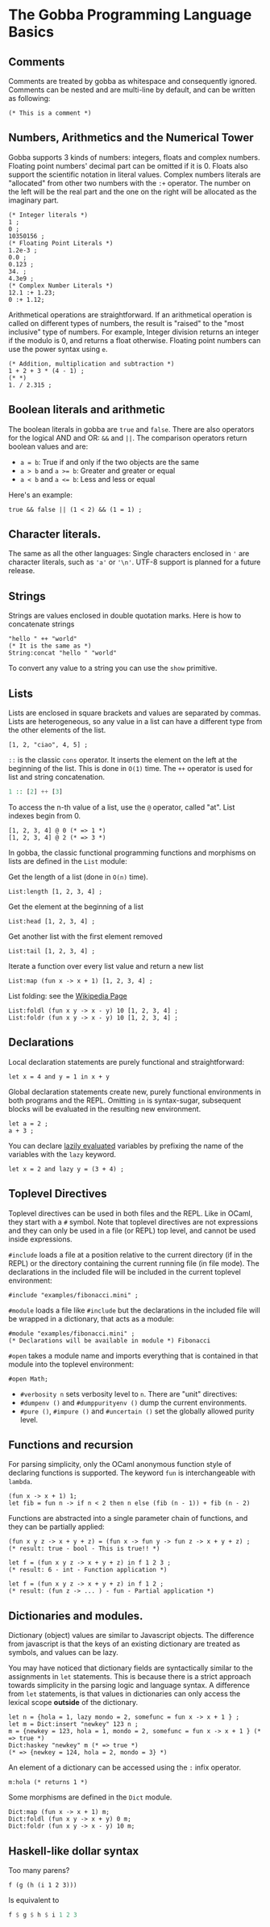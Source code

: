 # The Gobba Programming Language Basics

## Comments
Comments are treated by gobba as whitespace and consequently ignored. Comments
can be nested and are multi-line by default, and can be written as following:
```gobba
(* This is a comment *)
```

## Numbers, Arithmetics and the Numerical Tower
Gobba supports 3 kinds of numbers: integers, floats and complex numbers.
Floating point numbers' decimal part can be omitted if it is 0. Floats also
support the scientific notation in literal values. Complex numbers literals are
"allocated" from other two numbers with the `:+` operator. The number
on the left will be the real part and the one on the right will be allocated as
the imaginary part.

```gobba
(* Integer literals *)
1 ;
0 ;
10350156 ;
(* Floating Point Literals *)
1.2e-3 ;
0.0 ;
0.123 ;
34. ;
4.3e9 ;
(* Complex Number Literals *)
12.1 :+ 1.23;
0 :+ 1.12;
```

Arithmetical operations are straightforward. If an arithmetical operation
is called on different types of numbers, the result is "raised" to the "most inclusive" type of numbers.
For example, Integer division returns an integer if the modulo is 0, and returns a float
otherwise.
Floating point numbers can use the power syntax using `e`.
```gobba
(* Addition, multiplication and subtraction *)
1 + 2 + 3 * (4 - 1) ;
(* *)
1. / 2.315 ;
```

## Boolean literals and arithmetic
The boolean literals in gobba are `true` and `false`. There are also operators
for the logical AND and OR: `&&` and `||`. The comparison operators return
boolean values and are:
* `a = b`: True if and only if the two objects are the same
* `a > b` and `a >= b`: Greater and greater or equal
* `a < b` and `a <= b`: Less and less or equal

Here's an example:
```gobba
true && false || (1 < 2) && (1 = 1) ;
```

## Character literals.
The same as all the other languages: Single characters enclosed in `'` are character literals,
such as `'a'` or `'\n'`. UTF-8 support is planned for a future release.

## Strings
Strings are values enclosed in double quotation marks.
Here is how to concatenate strings
```gobba
"hello " ++ "world"
(* It is the same as *)
String:concat "hello " "world"
```
To convert any value to a string you can use the `show` primitive.

## Lists
Lists are enclosed in square brackets and values are separated by commas.
Lists are heterogeneous, so any value in a list can have a different type from
the other elements of the list.
```gobba
[1, 2, "ciao", 4, 5] ;
```

`::` is the classic `cons` operator. It inserts the element on the left at the beginning of the list.
This is done in `O(1)` time.
The `++` operator is used for list and string concatenation.
```haskell
1 :: [2] ++ [3]
```

To access the n-th value of a list, use the `@` operator, called "at". List indexes begin from 0.

```gobba
[1, 2, 3, 4] @ 0 (* => 1 *)
[1, 2, 3, 4] @ 2 (* => 3 *)
```

In gobba, the classic functional programming functions and morphisms on lists
are defined in the `List` module:

Get the length of a list (done in `O(n)` time).
```gobba
List:length [1, 2, 3, 4] ;
```

Get the element at the beginning of a list
```gobba
List:head [1, 2, 3, 4] ;
```

Get another list with the first element removed
```gobba
List:tail [1, 2, 3, 4] ;
```

Iterate a function over every list value and return a new list
```gobba
List:map (fun x -> x + 1) [1, 2, 3, 4] ;
```

List folding: see the [Wikipedia Page](https://en.wikipedia.org/wiki/Fold_(higher-order_function))
```gobba
List:foldl (fun x y -> x - y) 10 [1, 2, 3, 4] ;
List:foldr (fun x y -> x - y) 10 [1, 2, 3, 4] ;
```




## Declarations
Local declaration statements are purely functional and straightforward:
```gobba
let x = 4 and y = 1 in x + y
```

Global declaration statements create new, purely functional environments in both
programs and the REPL. Omitting `in` is syntax-sugar, subsequent blocks will
be evaluated in the resulting new environment.
```gobba
let a = 2 ;
a + 3 ;
```

You can declare [lazily evaluated](https://en.wikipedia.org/wiki/Lazy_evaluation)
variables by prefixing the name of the variables with the `lazy` keyword.
```gobba
let x = 2 and lazy y = (3 + 4) ;
```

## Toplevel Directives
Toplevel directives can be used in both files and the REPL. Like in OCaml, they
start with a `#` symbol. Note that toplevel directives are not expressions and
they can only be used in a file (or REPL) top level, and cannot be used inside expressions.

`#include` loads a file at a position relative to the current directory (if in
the REPL) or the directory containing the current running file (in file mode).
The declarations in the included file will be included in the current toplevel environment:
```gobba
#include "examples/fibonacci.mini" ;
```

`#module` loads a file like `#include` but the declarations in the included file
will be wrapped in a dictionary, that acts as a module:
```gobba
#module "examples/fibonacci.mini" ;
(* Declarations will be available in module *) Fibonacci
```

`#open` takes a module name and imports everything that is contained in that module into the 
toplevel environment:
```
#open Math;
```

* `#verbosity n` sets verbosity level to `n`. There are "unit" directives:
* `#dumpenv ()` and `#dumppurityenv ()` dump the current environments.
* `#pure ()`, `#impure ()` and `#uncertain ()` set the globally allowed purity level.


## Functions and recursion
For parsing simplicity, only the OCaml anonymous function style of declaring
functions is supported. The keyword `fun` is interchangeable with `lambda`.  
```gobba
(fun x -> x + 1) 1;
let fib = fun n -> if n < 2 then n else (fib (n - 1)) + fib (n - 2)
```

Functions are abstracted into a single parameter chain of functions, and they
can be partially applied:

```gobba
(fun x y z -> x + y + z) = (fun x -> fun y -> fun z -> x + y + z) ;
(* result: true - bool - This is true!! *)

let f = (fun x y z -> x + y + z) in f 1 2 3 ;
(* result: 6 - int - Function application *)

let f = (fun x y z -> x + y + z) in f 1 2 ;
(* result: (fun z -> ... ) - fun - Partial application *)
```


## Dictionaries and modules.
Dictionary (object) values are similar to Javascript objects. The difference
from javascript is that the keys of an existing dictionary are treated as
symbols, and values can be lazy.

You may have noticed that dictionary fields are syntactically similar to the
assignments in `let` statements. This is because there is a strict approach
towards simplicity in the parsing logic and language syntax. A difference from
`let` statements, is that values in dictionaries can only access the
lexical scope **outside** of the dictionary.


```gobba
let n = {hola = 1, lazy mondo = 2, somefunc = fun x -> x + 1 } ;
let m = Dict:insert "newkey" 123 n ;
m = {newkey = 123, hola = 1, mondo = 2, somefunc = fun x -> x + 1 } (* => true *)
Dict:haskey "newkey" m (* => true *)
(* => {newkey = 124, hola = 2, mondo = 3} *)
```

An element of a dictionary can be accessed using the `:` infix operator.
```gobba
m:hola (* returns 1 *)
```

Some morphisms are defined in the `Dict` module.
```gobba
Dict:map (fun x -> x + 1) m;
Dict:foldl (fun x y -> x + y) 0 m;
Dict:foldr (fun x y -> x - y) 10 m;
```

## Haskell-like dollar syntax
Too many parens?
```gobba
f (g (h (i 1 2 3)))
```
Is equivalent to
```haskell
f $ g $ h $ i 1 2 3
```